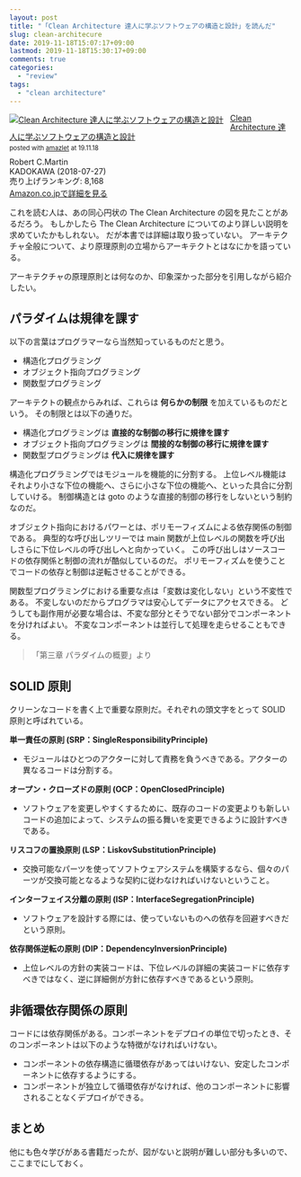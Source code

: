 ```yaml
---
layout: post
title: "「Clean Architecture 達人に学ぶソフトウェアの構造と設計」を読んだ"
slug: clean-architecure
date: 2019-11-18T15:07:17+09:00
lastmod: 2019-11-18T15:30:17+09:00
comments: true
categories:
  - "review"
tags:
  - "clean architecture"
---
```


<div class="amazlet-box" style="margin-bottom:0px;"><div class="amazlet-image" style="float:left;margin:0px 12px 1px 0px;"><a href="http://www.amazon.co.jp/exec/obidos/ASIN/4048930656/iriyaufo-22/ref=nosim/" name="amazletlink" target="_blank"><img src="https://images-fe.ssl-images-amazon.com/images/I/51LkcwTMC8L._SL160_.jpg" alt="Clean Architecture 達人に学ぶソフトウェアの構造と設計" style="border: none;" /></a></div><div class="amazlet-info" style="line-height:120%; margin-bottom: 10px"><div class="amazlet-name" style="margin-bottom:10px;line-height:120%"><a href="http://www.amazon.co.jp/exec/obidos/ASIN/4048930656/iriyaufo-22/ref=nosim/" name="amazletlink" target="_blank">Clean Architecture 達人に学ぶソフトウェアの構造と設計</a><div class="amazlet-powered-date" style="font-size:80%;margin-top:5px;line-height:120%">posted with <a href="http://www.amazlet.com/" title="amazlet" target="_blank">amazlet</a> at 19.11.18</div></div><div class="amazlet-detail">Robert C.Martin <br />KADOKAWA (2018-07-27)<br />売り上げランキング: 8,168<br /></div><div class="amazlet-sub-info" style="float: left;"><div class="amazlet-link" style="margin-top: 5px"><a href="http://www.amazon.co.jp/exec/obidos/ASIN/4048930656/iriyaufo-22/ref=nosim/" name="amazletlink" target="_blank">Amazon.co.jpで詳細を見る</a></div></div></div><div class="amazlet-footer" style="clear: left"></div></div>

これを読む人は、あの同心円状の The Clean Architecture の図を見たことがあるだろう。
もしかしたら The Clean Architecture についてのより詳しい説明を求めていたかもしれない。
だが本書では詳細は取り扱っていない。
アーキテクチャ全般について、より原理原則の立場からアーキテクトとはなにかを語っている。

アーキテクチャの原理原則とは何なのか、印象深かった部分を引用しながら紹介したい。

## パラダイムは規律を課す

以下の言葉はプログラマーなら当然知っているものだと思う。

- 構造化プログラミング
- オブジェクト指向プログラミング
- 関数型プログラミング

アーキテクトの観点からみれば、これらは **何らかの制限** を加えているものだという。
その制限とは以下の通りだ。

- 構造化プログラミングは **直接的な制御の移行に規律を課す**
- オブジェクト指向プログラミングは **間接的な制御の移行に規律を課す**
- 関数型プログラミングは **代入に規律を課す**

構造化プログラミングではモジュールを機能的に分割する。
上位レベル機能はそれより小さな下位の機能へ、さらに小さな下位の機能へ、といった具合に分割していける。
制御構造とは goto のような直接的制御の移行をしないという制約なのだ。

オブジェクト指向におけるパワーとは、ポリモーフィズムによる依存関係の制御である。
典型的な呼び出しツリーでは main 関数が上位レベルの関数を呼び出しさらに下位レベルの呼び出しへと向かっていく。
この呼び出しはソースコードの依存関係と制御の流れが酷似しているのだ。
ポリモーフィズムを使うことでコードの依存と制御は逆転させることができる。

関数型プログラミングにおける重要な点は「変数は変化しない」という不変性である。
不変しないのだからプログラマは安心してデータにアクセスできる。
どうしても副作用が必要な場合は、不変な部分とそうでない部分でコンポーネントを分ければよい。
不変なコンポーネントは並行して処理を走らせることもできる。

> 「第三章 パラダイムの概要」より

## SOLID 原則

クリーンなコードを書く上で重要な原則だ。それぞれの頭文字をとって SOLID 原則と呼ばれている。

**単一責任の原則 (SRP：SingleResponsibilityPrinciple)**

- モジュールはひとつのアクターに対して責務を負うべきである。アクターの異なるコードは分割する。

**オープン・クローズドの原則 (OCP：OpenClosedPrinciple)**

- ソフトウェアを変更しやすくするために、既存のコードの変更よりも新しいコードの追加によって、システムの振る舞いを変更できるように設計すべきである。

**リスコフの置換原則 (LSP：LiskovSubstitutionPrinciple)**

- 交換可能なパーツを使ってソフトウェアシステムを構築するなら、個々のパーツが交換可能となるような契約に従わなければいけないということ。

**インターフェイス分離の原則 (ISP：InterfaceSegregationPrinciple)**

- ソフトウェアを設計する際には、使っていないものへの依存を回避すべきだという原則。

**依存関係逆転の原則 (DIP：DependencyInversionPrinciple)**

- 上位レベルの方針の実装コードは、下位レベルの詳細の実装コードに依存すべきではなく、逆に詳細側が方針に依存すべきであるという原則。

## 非循環依存関係の原則

コードには依存関係がある。コンポーネントをデプロイの単位で切ったとき、そのコンポーネントは以下のような特徴がなければいけない。

- コンポーネントの依存構造に循環依存があってはいけない、安定したコンポーネントに依存するようにする。
- コンポーネントが独立して循環依存がなければ、他のコンポーネントに影響されることなくデプロイができる。

## まとめ

他にも色々学びがある書籍だったが、図がないと説明が難しい部分も多いので、ここまでにしておく。
